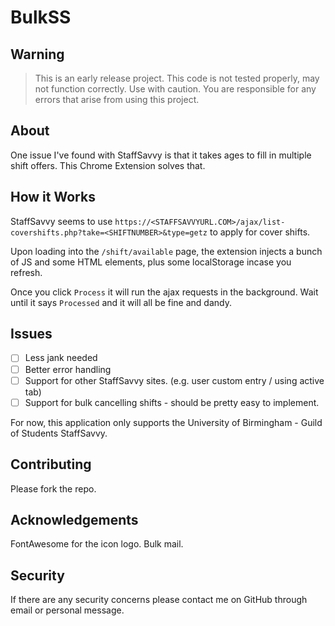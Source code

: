 # BulkSS

## Warning

>This is an early release project. This code is not tested properly, may not function correctly. Use with caution. You are responsible for any errors that arise from using this project.

## About

One issue I've found with StaffSavvy is that it takes ages to fill in multiple shift offers. This Chrome Extension solves that.

## How it Works

StaffSavvy seems to use ```https://<STAFFSAVVYURL.COM>/ajax/list-covershifts.php?take=<SHIFTNUMBER>&type=getz``` to apply for cover shifts.

Upon loading into the ```/shift/available``` page, the extension injects a bunch of JS and some HTML elements, plus some localStorage incase you refresh.

Once you click ```Process``` it will run the ajax requests in the background. Wait until it says ```Processed``` and it will all be fine and dandy.

## Issues

- [ ] Less jank needed
- [ ] Better error handling
- [ ] Support for other StaffSavvy sites. (e.g. user custom entry / using active tab)
- [ ] Support for bulk cancelling shifts - should be pretty easy to implement.

For now, this application only supports the University of Birmingham - Guild of Students StaffSavvy.

## Contributing

Please fork the repo.

## Acknowledgements

FontAwesome for the icon logo. Bulk mail.

## Security

If there are any security concerns please contact me on GitHub through email or personal message.
